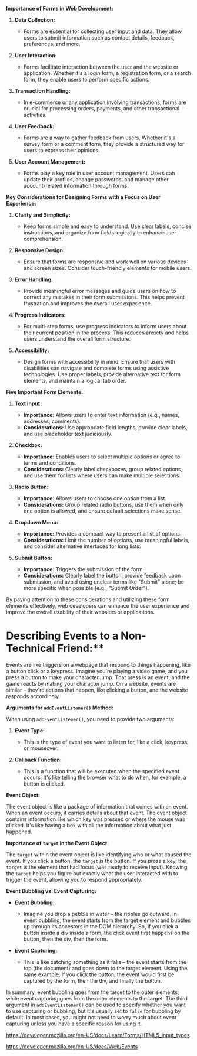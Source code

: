 
**Importance of Forms in Web Development:**

1. **Data Collection:**
   - Forms are essential for collecting user input and data. They allow users to submit information such as contact details, feedback, preferences, and more.

2. **User Interaction:**
   - Forms facilitate interaction between the user and the website or application. Whether it's a login form, a registration form, or a search form, they enable users to perform specific actions.

3. **Transaction Handling:**
   - In e-commerce or any application involving transactions, forms are crucial for processing orders, payments, and other transactional activities.

4. **User Feedback:**
   - Forms are a way to gather feedback from users. Whether it's a survey form or a comment form, they provide a structured way for users to express their opinions.

5. **User Account Management:**
   - Forms play a key role in user account management. Users can update their profiles, change passwords, and manage other account-related information through forms.

**Key Considerations for Designing Forms with a Focus on User Experience:**

1. **Clarity and Simplicity:**
   - Keep forms simple and easy to understand. Use clear labels, concise instructions, and organize form fields logically to enhance user comprehension.

2. **Responsive Design:**
   - Ensure that forms are responsive and work well on various devices and screen sizes. Consider touch-friendly elements for mobile users.

3. **Error Handling:**
   - Provide meaningful error messages and guide users on how to correct any mistakes in their form submissions. This helps prevent frustration and improves the overall user experience.

4. **Progress Indicators:**
   - For multi-step forms, use progress indicators to inform users about their current position in the process. This reduces anxiety and helps users understand the overall form structure.

5. **Accessibility:**
   - Design forms with accessibility in mind. Ensure that users with disabilities can navigate and complete forms using assistive technologies. Use proper labels, provide alternative text for form elements, and maintain a logical tab order.

**Five Important Form Elements:**

1. **Text Input:**
   - **Importance:** Allows users to enter text information (e.g., names, addresses, comments).
   - **Considerations:** Use appropriate field lengths, provide clear labels, and use placeholder text judiciously.

2. **Checkbox:**
   - **Importance:** Enables users to select multiple options or agree to terms and conditions.
   - **Considerations:** Clearly label checkboxes, group related options, and use them for lists where users can make multiple selections.

3. **Radio Button:**
   - **Importance:** Allows users to choose one option from a list.
   - **Considerations:** Group related radio buttons, use them when only one option is allowed, and ensure default selections make sense.

4. **Dropdown Menu:**
   - **Importance:** Provides a compact way to present a list of options.
   - **Considerations:** Limit the number of options, use meaningful labels, and consider alternative interfaces for long lists.

5. **Submit Button:**
   - **Importance:** Triggers the submission of the form.
   - **Considerations:** Clearly label the button, provide feedback upon submission, and avoid using unclear terms like "Submit" alone; be more specific when possible (e.g., "Submit Order").

By paying attention to these considerations and utilizing these form elements effectively, web developers can enhance the user experience and improve the overall usability of their websites or applications.

# Describing Events to a Non-Technical Friend:**

Events are like triggers on a webpage that respond to things happening, like a button click or a keypress. Imagine you're playing a video game, and you press a button to make your character jump. That press is an event, and the game reacts by making your character jump. On a website, events are similar – they're actions that happen, like clicking a button, and the website responds accordingly.

**Arguments for `addEventListener()` Method:**

When using `addEventListener()`, you need to provide two arguments:

1. **Event Type:**
   - This is the type of event you want to listen for, like a click, keypress, or mouseover.

2. **Callback Function:**
   - This is a function that will be executed when the specified event occurs. It's like telling the browser what to do when, for example, a button is clicked.

**Event Object:**

The event object is like a package of information that comes with an event. When an event occurs, it carries details about that event. The event object contains information like which key was pressed or where the mouse was clicked. It's like having a box with all the information about what just happened.

**Importance of `target` in the Event Object:**

The `target` within the event object is like identifying who or what caused the event. If you click a button, the `target` is the button. If you press a key, the `target` is the element that had focus (was ready to receive input). Knowing the `target` helps you figure out exactly what the user interacted with to trigger the event, allowing you to respond appropriately.

**Event Bubbling vs. Event Capturing:**

- **Event Bubbling:**
  - Imagine you drop a pebble in water – the ripples go outward. In event bubbling, the event starts from the target element and bubbles up through its ancestors in the DOM hierarchy. So, if you click a button inside a div inside a form, the click event first happens on the button, then the div, then the form.

- **Event Capturing:**
  - This is like catching something as it falls – the event starts from the top (the document) and goes down to the target element. Using the same example, if you click the button, the event would first be captured by the form, then the div, and finally the button.

In summary, event bubbling goes from the target to the outer elements, while event capturing goes from the outer elements to the target. The third argument in `addEventListener()` can be used to specify whether you want to use capturing or bubbling, but it's usually set to `false` for bubbling by default. In most cases, you might not need to worry much about event capturing unless you have a specific reason for using it.

https://developer.mozilla.org/en-US/docs/Learn/Forms/HTML5_input_types

https://developer.mozilla.org/en-US/docs/Web/Events
